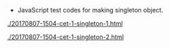 * JavaScript test codes for making singleton object.

[./20170807-1504-cet-1-singleton-1.html](./20170807-1504-cet-1-singleton-1.html)

[./20170807-1504-cet-1-singleton-2.html](./20170807-1504-cet-1-singleton-2.html)